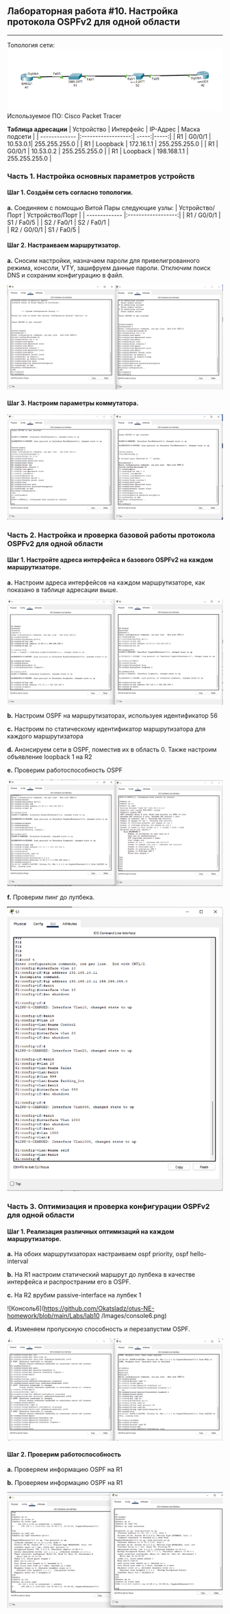 ## Лабораторная работа #10. Настройка протокола OSPFv2 для одной области 
------

Топология сети:  
![Топология сети](https://github.com/Okatsladz/otus-NE-homework/blob/main/Labs/lab10/Images/Topology.png)  
Используемое ПО: Cisco Packet Tracer 

**Таблица адресации**
| Устройство       | Интерфейс | IP-Адрес | Маска подсети | 
| ------------- |:------------------:| -----:|-----:|
| R1     | G0/0/1   | 10.53.0.1| 255.255.255.0 | 
| R1     | Loopback   | 172.16.1.1 | 255.255.255.0 | 
| R1     | G0/0/1   | 10.53.0.2 | 255.255.255.0 | 
| R1     | Loopback  | 198.168.1.1 | 255.255.255.0 | 

### Часть 1. Настройка основных параметров устройств

#### Шаг 1. Создаём сеть согласно топологии.  
**a.**	Соединяем с помощью Витой Пары следующие узлы:
| Устройство/Порт | Устройство/Порт | 
| ------------- |:------------------:| 
|  R1 / G0/0/1  | S1 / Fa0/5    | 
|  S2 / Fa0/1    | S2 / Fa0/1    |    
|  R2 / G0/0/1     | S1 / Fa0/5    | 


#### Шаг 2. Настраиваем маршрутизатор. 
**a.**  Сносим настройки, назначаем пароли для привелигрованного режима, консоли, VTY, зашифруем данные пароли. Отключим поиск DNS и сохраним конфигурацию в файл.

![Консоль1](https://github.com/Okatsladz/otus-NE-homework/blob/main/Labs/lab10/Images/console1.png)    

#### Шаг 3. Настроим параметры коммутатора.

![Консоль2](https://github.com/Okatsladz/otus-NE-homework/blob/main/Labs/lab10/Images/console2.png)  


### Часть 2. Настройка и проверка базовой работы протокола OSPFv2 для одной области

#### Шаг 1. Настройте адреса интерфейса и базового OSPFv2 на каждом маршрутизаторе.

**a.** Настроим адреса интерфейсов на каждом маршрутизаторе, как показано в таблице адресации выше.

![Консоль3](https://github.com/Okatsladz/otus-NE-homework/blob/main/Labs/lab10/Images/console3.png)  

**b.** Настроим OSPF на маршрутизаторах, используея идентификатор 56

**c.** Настроим по статическому идентификатор маршрутизатора для каждого маршрутизатора 

**d.** Анонсируем сети в OSPF, поместив их в область 0. Также настроим объявление loopback 1 на R2

**e.** Проверим работоспособность OSPF

![Консоль4](https://github.com/Okatsladz/otus-NE-homework/blob/main/Labs/lab10/Images/console4.png) 

**f.** Проверим пинг до лупбека.

![Консоль5](https://github.com/Okatsladz/otus-NE-homework/blob/main/Labs/lab6/Images/console5.png)  


### Часть 3. Оптимизация и проверка конфигурации OSPFv2 для одной области

#### Шаг 1. Реализация различных оптимизаций на каждом маршрутизаторе.

**a.**  На обоих маршрутизаторах настраиваем ospf priority, ospf hello-interval


**b.**  На R1 настроим статический маршрут до лупбека в качестве интерфейса и распространим его в OSPF. 


**c.** На R2 врубим passive-interface на лупбек 1

![Консоль6](https://github.com/Okatsladz/otus-NE-homework/blob/main/Labs/lab10 /Images/console6.png) 


**d.** Изменяем пропускную способность и перезапустим OSPF. 

![Консоль7](https://github.com/Okatsladz/otus-NE-homework/blob/main/Labs/lab10/Images/console7.png) 

#### Шаг 2. Проверим работоспособность 

**a.**  Проверяем информацию OSPF на R1


**b.**  Проверяем информацию OSPF на R1

![Консоль8](https://github.com/Okatsladz/otus-NE-homework/blob/main/Labs/lab10/Images/console8.png) 




